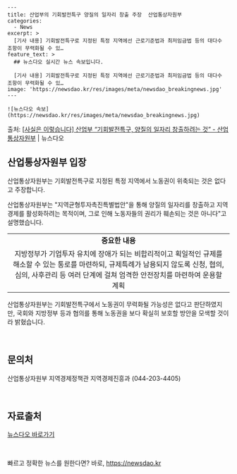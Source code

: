     ---
    title: 산업부의 기회발전특구 양질의 일자리 창출 주장  산업통상자원부
    categories:
      - News
    excerpt: >
      [기사 내용] 기회발전특구로 지정된 특정 지역에선 근로기준법과 최저임금법 등의 대다수 조항이 무력화될 수 있…
    feature_text: >
      ## 뉴스다오 실시간 뉴스 속보입니다.
    
      [기사 내용] 기회발전특구로 지정된 특정 지역에선 근로기준법과 최저임금법 등의 대다수 조항이 무력화될 수 있…
    image: 'https://newsdao.kr/res/images/meta/newsdao_breakingnews.jpg'
    ---
    
    ![뉴스다오 속보](https://newsdao.kr/res/images/meta/newsdao_breakingnews.jpg)

<p>출처: <a href="https://newsdao.kr/2976" rel="dofollow">[사실은 이렇습니다] 산업부 “기회발전특구, 양질의 일자리 창출하려는 것” - 산업통상자원부</a> | 뉴스다오</p>

<h2 data-ke-size="size26">산업통상자원부 입장</h2>
산업통상자원부는 기회발전특구로 지정된 특정 지역에서 노동권이 위축되는 것은 없다고 주장합니다.

<p data-ke-size="size16">산업통상자원부는 "지역균형투자촉진특별법안"을 통해 양질의 일자리를 창출하고 지역경제를 활성화하려는 목적이며, 그로 인해 노동자들의 권리가 훼손되는 것은 아니다"고 설명했습니다.</p>

<table>
	<tr>
		<td style="text-align: center; height: 17px;"><b>중요한 내용</b></td>
	</tr>
	<tr>
		<td style="text-align: center; height: 17px;">지방정부가 기업투자 유치에 장애가 되는 비합리적이고 획일적인 규제를 해소할 수 있는 통로를 마련하되, 규제특례가 남용되지 않도록 신청, 협의, 심의, 사후관리 등 여러 단계에 걸쳐 엄격한 안전장치를 마련하여 운용할 계획</td>
	</tr>
</table>

<p data-ke-size="size16">산업통상자원부는 기회발전특구에서 노동권이 무력화될 가능성은 없다고 판단하였지만, 국회와 지방정부 등과 협의를 통해 노동권을 보다 확실히 보호할 방안을 모색할 것이라 밝혔습니다.</p>

<p data-ke-size="size16">&nbsp;</p>

<h2 data-ke-size="size26">문의처</h2>
산업통상자원부 지역경제정책관 지역경제진흥과 (044-203-4405)

<p data-ke-size="size16">&nbsp;</p>

<h2 data-ke-size="size26">자료출처</h2>
<a href="https://newsdao.kr/2976">뉴스다오 바로가기</a>
<p data-ke-size="size16">&nbsp;</p> 

빠르고 정확한 뉴스를 원한다면? 바로, <a href="https://newsdao.kr" rel="dofollow">https://newsdao.kr</a>


    
